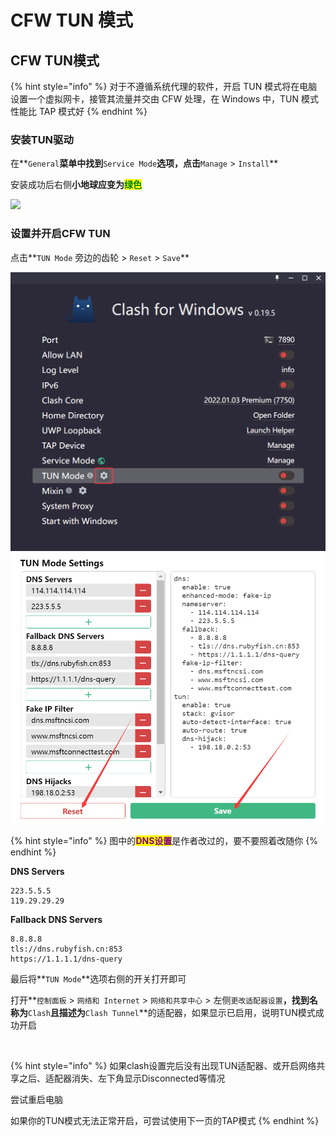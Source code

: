 # CFW TUN 模式

## CFW TUN模式

{% hint style="info" %}
对于不遵循系统代理的软件，开启 TUN 模式将在电脑设置一个虚拟网卡，接管其流量并交由 CFW 处理，在 Windows 中，TUN 模式性能比 TAP 模式好
{% endhint %}

### 安装TUN驱动

在**`General`**菜单中找到**`Service Mode`**选项，点击**`Manage` > `Install`**

安装成功后右侧**小地球应变为**<mark style="color:green;">**绿色**</mark>

![](https://fastly.jsdelivr.net/gh/EYW-015/Oculus-guide-China/img/clash/clash\_tun\_install.png)

### 设置并开启CFW TUN

点击**`TUN Mode` 旁边的齿轮 > `Reset` > `Save`**

![](../../../../.gitbook/assets/image.png)![](../../../../.gitbook/assets/21956.png)

{% hint style="info" %}
图中的<mark style="color:purple;">**DNS设置**</mark>是作者改过的，要不要照着改随你
{% endhint %}

**DNS Servers**

```
223.5.5.5
119.29.29.29
```

**Fallback DNS Servers**

```
8.8.8.8
tls://dns.rubyfish.cn:853
https://1.1.1.1/dns-query
```

最后将**`TUN Mode`**选项右侧的开关打开即可

打开**`控制面板` > `网络和 Internet` > `网络和共享中心` > 左侧`更改适配器设置`**，找到名称为**`Clash`**且描述为**`Clash Tunnel`**的适配器，如果显示已启用，说明TUN模式成功开启

<div align="left">

<img src="https://fastly.jsdelivr.net/gh/EYW-015/Oculus-guide-China/img/clash/clash_tun_adp.png" alt="">

</div>

{% hint style="info" %}
如果clash设置完后没有出现TUN适配器、或开启网络共享之后、适配器消失、左下角显示Disconnected等情况

尝试重启电脑

如果你的TUN模式无法正常开启，可尝试使用下一页的TAP模式
{% endhint %}
